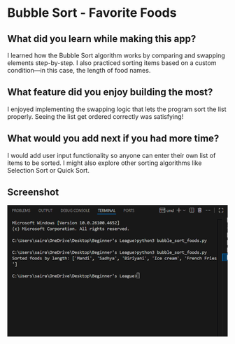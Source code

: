 # Bubble Sort - Favorite Foods

## What did you learn while making this app?

I learned how the Bubble Sort algorithm works by comparing and swapping elements step-by-step. I also practiced sorting items based on a custom condition—in this case, the length of food names.

## What feature did you enjoy building the most?

I enjoyed implementing the swapping logic that lets the program sort the list properly. Seeing the list get ordered correctly was satisfying!

## What would you add next if you had more time?

I would add user input functionality so anyone can enter their own list of items to be sorted. I might also explore other sorting algorithms like Selection Sort or Quick Sort.

## Screenshot

![Bubble Sort Output](sorting.png)
